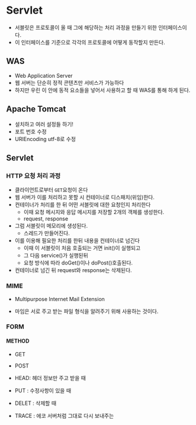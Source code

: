 # Servlet

* 서블릿은 프로토콜이 올 때 그에 해당하는 처리 과정을 만들기 위한 인터페이스이다.
* 이 인터페이스를 기준으로 각각의 프로토콜에 어떻게 동작할지 만든다.



## WAS

* Web Application Server
* 웹 서버는 단순히 정적 콘텐츠만 서비스가 가능하다
* 하지만 우린 이 안에 동적 요소들을 넣어서 사용하고 할 때 WAS를 통해 하게 된다.



## Apache Tomcat

* 설치하고 여러 설정들 하기!
* 포트 번호 수정
* URIEncoding  utf-8로 수정



## Servlet

### HTTP 요청 처리 과정

* 클라이언트로부터 `GET`요청이 온다
* 웹 서버가 이를 처리하고 못할 시 컨테이너로 디스패치(위임)한다.
* 컨테이너가 처리를 한 뒤 어떤 서블릿에 대한 요청인지 처리한다
  * 이때 요청 메시지와 응답 메시지를 저장할 2개의 객체를 생성한다.
  * request, response
* 그럼 서블릿이 메모리에 생성된다.
  * 스레드가 만들어진다.
* 이를 이용해 필요한 처리를 한뒤 내용을 컨테이너로 넘긴다
  * 이때 이 서블릿이 처음 호출되는 거면 init()이 실행되고
  * 그 다음 service()가 실행된뒤
  * 요청 방식에 따라 doGet()이나 doPost()호출된다.
* 컨테이너로 넘긴 뒤 request와 response는 삭제된다.



### MIME

* Multipurpose Internet Mail Extension

* 마임은 서로 주고 받는 파일 형식을 알려주기 위해 사용하는 것이다.



### FORM

#### METHOD

* GET
* POST
* HEAD: 헤더 정보만 주고 받을 때
* PUT : 수정사항이 있을 때
* DELET : 삭제할 때

* TRACE : 에코 서버처럼 그대로 다시 보내주는